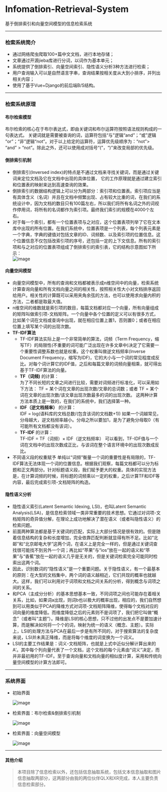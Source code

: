 # Infomation-Retrieval-System
基于倒排索引和向量空间模型的信息检索系统

---
### 检索系统简介
- 通过网络爬虫爬取100+篇中文文档，进行本地存储；
- 文章通过开源jieba库进行分词，以词作为基本单元；
- 系统提供了倒排索引、向量空间索引、隐性语义分析3种方法进行检索；
- 用户查询输入可以是自然语言字串，查询结果按相关度从大到小排序，并列出相关内容；
- 使用了基于Vue+Django的前后端B/S结构。


---
### 检索系统原理
#### 布尔检索模型
布尔检索的核心在于布尔表达式，即由关键词和布尔运算符按照语法规则构成的一句表达式。
关键词就是需要被查询的词，运算符包括“与”逻辑“and”；“或”逻辑 “or”；“非”逻辑“not”。对于以上给定的运算符，运算优先级顺序为：“not”> “and” > “not”。除此之外，还可以使用成对括号“(”，“)”来改变局部的优先级。

#### 倒排索引机制
- 倒排索引(Inversed index)的特点是不通过文档来寻找关键词，而是通过关键词来定位文档及它在文档中出现的具体位置，
它的工作原理就是通过建立索引和位置表的映射来达到高速查询的效果。  
- 倒排索引的数据结构逻辑上可以分为两部分：索引项和位置表。索引项应当是有具体含义（名词）并且在文档中频繁出现、占有较大比重的词，在我们的系统设计中，因为文档的数目只有100篇左右，所以我们将所有名词之外的词视作停用词，将所有的名词都作为索引项。最终我们索引的规模在4000个左右。 
- 对于每一个索引，都有一个位置表项与之对应，这个位置表项列举了它在文本库中出现的所有位置。在我们系统中，位置表项是一个列表，每个列表元素是一个字典，字典的键值对包括文章的ID、词频数、以及索引项的位置信息。这个位置信息不仅包括改索引项的序号，还包括一定的上下文信息。所有的索引项和与之对应的位置表项组成了倒排索引的索引表，它的结构示意图如下所示：  
  ![image](https://github.com/galaxy-TvT/Infomation-Retrieval-System/blob/main/ScreenShot/%E5%9B%BE%E7%89%871.png)

#### 向量空间模型
- 向量空间模型中，所有的查询和文档都被表示成n维空间中的向量，检索系统计算查询向量和所有文档向量之间的相关性，按照相关性大小对文档排序返回给用户。相关性的计算既可以采用夹角余弦的方法，也可以使用求向量内积的方法，二者都是取最大值。
- n维空间的维数就是索引项的数目，每篇文档都对应一个向量，所有向量组成的矩阵叫做索引项-文档矩阵。一个向量中各个位置的定义可以有很多方式，比如某个词在文档或查询中出现，就在相应位置上置1，否则置0；或者在相应位置上填写某个词的出现次数。
- **TF-IDF算法**
  - TF-IDF算法实际上是一个非常简单的算法，词频（Term Frequency，缩写TF）的局限性(不重要的词可能广泛出现在许多文章中)决定了它需要一个重要性调整系数也就是权重。这个权重叫做逆文档频率(Inverse Document Frequency，缩写为IDF)，它的大小与一个词的常见程度成反比。对每个词计算它的IDF值，之后和每篇文章的词频向量相乘，就可得出基于TF-IDF算法的向量。
  - **TF（词频)** 的计算：   
  为了不同长短的文章之间进行比较，需要对词频进行标准化，可以采用如下方法：
  TF = 某个词在文章的出现次数/文章的总词数；或者
  TF = 某个词在文章的出现次数/该文章出现次数最多的词的出现次数。
  这两种计算方法本质上是一致的，在我们的系统中，我们选择第一种。
  - **IDF（逆文档频率）** 的计算：    
    IDF = log(语料库的文档总数/(包含该词的文档数+1))
  如果一个词越常见，分母越大，逆文档频率越小。分母之所以要加1，是为了避免分母取0（有可能所有文档都没有该词）。
  - **TF-IDF** 的计算：    
  TF-IDF = TF（词频）× IDF（逆文档频率）
  可以看到，TF-IDF值与一个词在文档中的出现次数成正比，与该词在整个语言环境中的出现次数成反比。
- 不同语义段的权重赋予
  单纯以“词频”衡量一个词的重要性是有局限的，TF-IDF算法无法体现一个词的位置信息。根据我们观察，每篇文档都可以分为标题和正文两部分。针对标题语义段，我们赋予更大的权重。具体的实现方法是，在计算词频的时候，将标题的词频乘以一定的权重，之后计算TF和IDF等内容，最后完成索引项-文档矩阵的构造。


#### 隐性语义分析
- 隐性语义索引(Latent Semantic Idexing, LSI)，也叫Latent Semantic Analysis(LSA)，是信息检索领域一类非常重要的技术思想。它通过对词项-文档矩阵的奇异值分解，在理论上成功地解决了潜在语义（或者叫隐性语义）的检索问题。
- 前面两种算法都是基于关键词的匹配，实际上大部分情况是很有效的。但是随着信息结构的复杂和长度增加，完全依靠匹配判断就显得有所不足。比如“北邮”和“北京邮电大学”这两个词，在语义上是完全一样的，但是通过关键词查找很可能找不到另外一个词；再比如“苹果”与“ios”放在一起的语义和“苹果”与“香蕉”放在一起的语义几乎是无关的，但是关键词检索完全可能同时检索出这两个词。
- 因此，识别数词的“隐性语义”是一个重要问题。关于隐性语义，有一个最基本的原则：在大型的文档集中，两个词的语义越相近，它们共现的概率也就越大。这样，我们可以利用对于词项和文档之间关系的分析，得到概念与词项之间的关系。
- 和PCA（主成分分析）的基本思想基本一致，不同词项之间也可能存在着相关关系，比如，如果词a出现，则词b也以极大的概率出现，相应的，我们自然想到可以用类似于PCA的降维方式对词项-文档矩阵降维，使得每个文档对应的词向量的维度降低。而维度降低之后的元素则不是词项了，我们把它叫做“概念”（或者叫“主题”）。降维是LSI的核心思想，只不过他的出发点不是要加速计算，而是解决如何将一个个的词，映射为统一的语义（概念、主题）。实际上，LSI的处理方法与PCA在最后一步是有所不同的，对于搜索算法的复杂度来说，LSI并未真正降维，而是将每个维度的词变换为一个词义。
- LSI的主要工作结果是：词义-文档矩阵，也就是上式中近似分解计算出来的A′。其中每个列向量代表了一个文档，这个文档的每个元素由“词义”决定，而并非最初用的TF-IDF。至于查询向量和文档向量的相似度计算，采用和传统向量空间模型的计算方法即可。

---
### 系统界面
- 初始界面

  ![image](https://github.com/galaxy-TvT/Infomation-Retrieval-System/blob/main/ScreenShot/图片2.png)
  
  
- 检索界面：布尔检索&倒排索引机制
  
  ![image](https://github.com/galaxy-TvT/Infomation-Retrieval-System/blob/main/ScreenShot/图片3.png)
  
  
- 检索界面：向量空间模型

  ![image](https://github.com/galaxy-TvT/Infomation-Retrieval-System/blob/main/ScreenShot/图片4.png)


---
#### 其他介绍
> 本项目除了信息检索以外，还包括信息抽取系统，包括文本信息抽取和图片信息抽取两部分，这两部分由我的两位伙伴QLX和XR完成，本人主要负责信息检索部分。
















